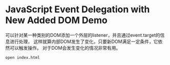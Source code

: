JavaScript Event Delegation with New Added DOM Demo
===========================

可以针对某一种类别的DOM添加一个外层的listener，并且通过event.target的信息进行处理，
这样就算内部DOM发生了变化，只要新DOM满足一定条件，它依然可以触发操作。
对于DOM会发生变化的情况非常有用。

```
open index.html
```

